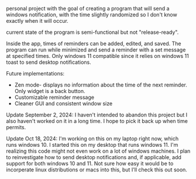 personal project with the goal of creating a program that will send a windows notification, with the time slightly randomized so I don't know exactly when it will occur.

current state of the program is semi-functional but not "release-ready". 

Inside the app, times of reminders can be added, edited, and saved. The program can run while minimized and send a reminder with a set message at specified times. Only windows 11 compatible since it relies on windows 11 toast to send desktop notifications.

Future implementations:
- Zen mode- displays no information about the time of the next reminder. Only widget is a back button.
- Customizable reminder message
- Cleaner GUI and consistent window size

Update September 2, 2024:
  I haven't intended to abandon this project but I also haven't worked on it in a long time. I hope to pick it back up when time permits.

Update Oct 18, 2024:
    I'm working on this on my laptop right now, which runs windows 10. I started this on my desktop that runs windows 11. I'm realizing this code might not even work on a lot of windows machines. I plan to reinvestigate how to send desktop notifications and, if applicable, add support for both windows 10 and 11. Not sure how easy it would be to incorperate linux distributions or macs into this, but I'll check this out soon.
